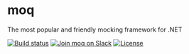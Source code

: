 # moq
The most popular and friendly mocking framework for .NET

[![Build status](https://ci.appveyor.com/api/projects/status/cm308wecf8ekyv33/branch/master?svg=true)](https://ci.appveyor.com/project/MobileEssentials/moq/branch/master)
[![Join moq on Slack](https://moq-slackin.herokuapp.com/badge.svg)](https://moq-slackin.herokuapp.com)
[![License](https://img.shields.io/github/license/moq/moq.svg)](https://github.com/moq/moq/blob/master/LICENSE)
